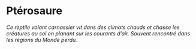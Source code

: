 # Ptérosaure 
 
*Ce reptile volant carnassier vit dans des climats chauds et chasse les créatures au sol en planant sur les courants d’air. Souvent rencontré dans les régions du Monde perdu.*

